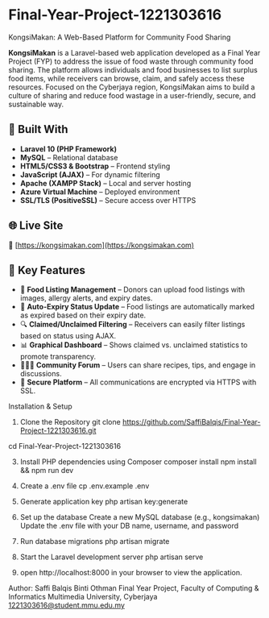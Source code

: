 # Final-Year-Project-1221303616
KongsiMakan: A Web-Based Platform for Community Food Sharing

**KongsiMakan** is a Laravel-based web application developed as a Final Year Project (FYP) to address the issue of food waste through community food sharing. The platform allows individuals and food businesses to list surplus food items, while receivers can browse, claim, and safely access these resources. Focused on the Cyberjaya region, KongsiMakan aims to build a culture of sharing and reduce food wastage in a user-friendly, secure, and sustainable way.

## 🔧 Built With

- **Laravel 10 (PHP Framework)**
- **MySQL** – Relational database
- **HTML5/CSS3 & Bootstrap** – Frontend styling
- **JavaScript (AJAX)** – For dynamic filtering
- **Apache (XAMPP Stack)** – Local and server hosting
- **Azure Virtual Machine** – Deployed environment
- **SSL/TLS (PositiveSSL)** – Secure access over HTTPS

## 🌐 Live Site

🔗 [https://kongsimakan.com](https://kongsimakan.com)

## 📌 Key Features

- 📸 **Food Listing Management** – Donors can upload food listings with images, allergy alerts, and expiry dates.
- 🧾 **Auto-Expiry Status Update** – Food listings are automatically marked as expired based on their expiry date.
- 🔍 **Claimed/Unclaimed Filtering** – Receivers can easily filter listings based on status using AJAX.
- 📊 **Graphical Dashboard** – Shows claimed vs. unclaimed statistics to promote transparency.
- 🧑‍🤝‍🧑 **Community Forum** – Users can share recipes, tips, and engage in discussions.
- 🔐 **Secure Platform** – All communications are encrypted via HTTPS with SSL.

Installation & Setup
 1. Clone the Repository
git clone https://github.com/SaffiBalqis/Final-Year-Project-1221303616.git

cd Final-Year-Project-1221303616

3. Install PHP dependencies using Composer
   composer install
   npm install && npm run dev

4. Create a .env file
  cp .env.example .env

5. Generate application key
  php artisan key:generate

6. Set up the database
  Create a new MySQL database (e.g., kongsimakan)
  Update the .env file with your DB name, username, and password

7. Run database migrations
   php artisan migrate

8. Start the Laravel development server
  php artisan serve

9. open http://localhost:8000 in your browser to view the application.


  Author:
Saffi Balqis Binti Othman
Final Year Project, Faculty of Computing & Informatics
Multimedia University, Cyberjaya
1221303616@student.mmu.edu.my

